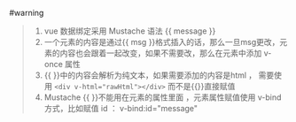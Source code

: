 #warning
>1. vue 数据绑定采用 Mustache 语法 {{ message }}
>2. 一个元素的内容是通过{{ msg }}格式插入的话，那么一旦msg更改，元素的内容也会跟着一起改变，如果不需要改，那么在元素中添加 v-once 属性
>3. {{ }}中的内容会解析为纯文本，如果需要添加的内容是html ， 需要使用 ```<div v-html="rawHtml"></div>``` 而不是{{}}直接赋值
>4. Mustache {{ }}不能用在元素的属性里面 ，元素属性赋值使用 v-bind 方式，比如赋值 id ： v-bind:id="message"
